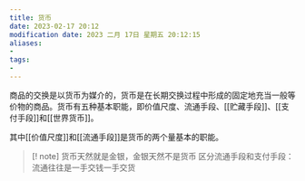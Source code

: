 ```yaml
---
title: 货币
date: 2023-02-17 20:12
modification date: 2023 二月 17日 星期五 20:12:15
aliases: 
- 
tags: 
- 
---
```


商品的交换是以货币为媒介的，货币是在长期交换过程中形成的固定地充当一般等价物的商品。货币有五种基本职能，即价值尺度、流通手段、[[贮藏手段]]、[[支付手段]]和[[世界货币]]。

其中[[价值尺度]]和[[流通手段]]是货币的两个量基本的职能。

>[! note]
>货币天然就是金银，金银天然不是货币
>区分流通手段和支付手段：流通往往是一手交钱一手交货